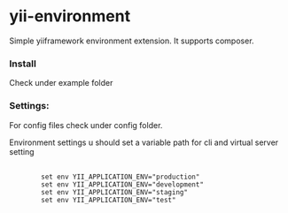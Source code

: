 yii-environment
===============

Simple yiiframework environment extension. It supports composer.

<h3>Install</h3>

Check under example folder

<h3>Settings:</h3>

For config files check under config folder.

Environment settings u should set a variable path for cli and virtual server setting

<pre>
	<code>
		set env YII_APPLICATION_ENV="production"
		set env YII_APPLICATION_ENV="development"
		set env YII_APPLICATION_ENV="staging"
		set env YII_APPLICATION_ENV="test"
	</code>
</pre>